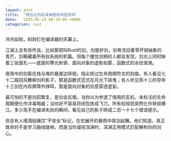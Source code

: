 ```yaml
---
layout: post
title:  "锈刃之内存深渊里的闭包惊鸿"
date:   2025-05-24 08:10:00 +0800
categories: rust
---
```


冷月如钩，斜斜钉在编译器的天幕上。

江湖上总有些传说，比如那把叫Rust的剑。剑是好剑，剑脊流动着零开销抽象的青芒，剑鞘藏着所有权系统的机簧。但每个握住剑柄的人都会发现，剑刃上同时映着三张面孔——底层的寒光刺骨，面向对象的虚影如雾，函数式的水纹潋滟。

夜雨中的剑客在栈与堆的悬崖边徘徊，指尖抚过生命周期符文的刻痕。有人看见七十二路回风舞柳剑的影子，那是函数式范式在月光下摇曳；有人听见燕十三的夺命十三剑在内存屏障外铮鸣，那是面向对象的剑意穿透虚妄。

最可怕的不是剑招繁复，是剑会反噬。当你以为参透了借用的玄机，未标注的生命周期便化作淬毒暗器；当你好不容易将闭包炼成飞刀，所有权规则突然化作铁锁横江。多少高手在编译失败的瞬间，看见自己的影子碎成二百一十七个错误提示。

但总有人嗜酒般痛饮“不安全”标记，在宏展开的暴雨中挥剑起舞。他们知道，真正致命的不是学习曲线陡峭，而是当你凝视深渊时，深渊正用模式匹配解构你的剑心。
